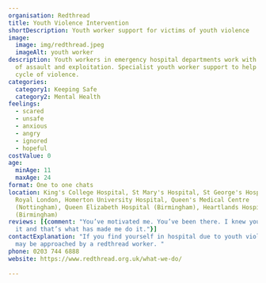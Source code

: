 ```yaml
---
organisation: Redthread
title: Youth Violence Intervention
shortDescription: Youth worker support for victims of youth violence
image:
  image: img/redthread.jpeg
  imageAlt: youth worker
description: Youth workers in emergency hospital departments work with victims
  of assault and exploitation. Specialist youth worker support to help break the
  cycle of violence.
categories:
  category1: Keeping Safe
  category2: Mental Health
feelings:
  - scared
  - unsafe
  - anxious
  - angry
  - ignored
  - hopeful
costValue: 0
age:
  minAge: 11
  maxAge: 24
format: One to one chats
location: King's College Hospital, St Mary's Hospital, St George's Hospital, The
  Royal London, Homerton University Hospital, Queen's Medical Centre
  (Nottingham), Queen Elizabeth Hospital (Birmingham), Heartlands Hospital
  (Birmingham)
reviews: [{comment: "You’ve motivated me. You’ve been there. I knew you knew I could do
  it and that’s what has made me do it."}]
contactExplanation: "If you find yourself in hospital due to youth violence you
  may be approached by a redthread worker. "
phone: 0203 744 6888
website: https://www.redthread.org.uk/what-we-do/
 
---
```

